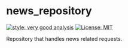 # news_repository

[![style: very good analysis][very_good_analysis_badge]][very_good_analysis_link]
[![License: MIT][license_badge]][license_link]

Repository that handles news related requests.

[license_badge]: https://img.shields.io/badge/license-MIT-blue.svg
[license_link]: https://opensource.org/licenses/MIT
[very_good_analysis_badge]: https://img.shields.io/badge/style-very_good_analysis-B22C89.svg
[very_good_analysis_link]: https://pub.dev/packages/very_good_analysis